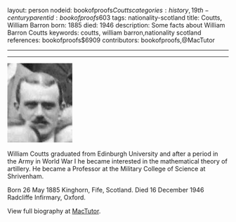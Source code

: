layout: person
nodeid: bookofproofs$Coutts
categories: history,19th-century
parentid: bookofproofs$603
tags: nationality-scotland
title: Coutts, William Barron
born: 1885
died: 1946
description: Some facts about William Barron Coutts
keywords: coutts, william barron,nationality scotland
references: bookofproofs$6909
contributors: bookofproofs,@MacTutor

---


---

![Coutts.jpg](https://github.com/bookofproofs/bookofproofs.github.io/blob/main/_sources/_assets/images/portraits/Coutts.jpg?raw=true)

William Coutts graduated from Edinburgh University and after a period in the Army in World War I he became interested in the mathematical theory of artillery. He became a Professor at the Military College of Science at Shrivenham.

Born 26 May 1885 Kinghorn, Fife, Scotland. Died 16 December 1946 Radcliffe Infirmary, Oxford.


View full biography at [MacTutor](https://mathshistory.st-andrews.ac.uk/Biographies/Coutts/).